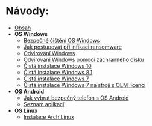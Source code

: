 # Návody:

- [Obsah](https://guide.mople71.cz/cs/index.php)
- **OS Windows**
  - [Bezpečné čištění OS Windows](https://guide.mople71.cz/cs/wnt/duster.php)
  - [Jak postupovat při infikaci ransomware](https://guide.mople71.cz/cs/wnt/ransom.php)
  - [Odvirování Windows](https://guide.mople71.cz/cs/wnt/malware.php)
  - [Odvirování Windows pomocí záchranného disku](https://guide.mople71.cz/cs/wnt/rescue_disk.php)
  - [Čistá instalace Windows 10](https://guide.mople71.cz/cs/wnt/w10install.php)
  - [Čistá instalace Windows 8.1](https://guide.mople71.cz/cs/wnt/w8install.php)
  - [Čistá instalace Windows 7](https://guide.mople71.cz/cs/wnt/w7install.php)
  - [Čistá instalace Windows 7 na stroji s OEM licencí](https://guide.mople71.cz/cs/wnt/w7oeminstall.php)
- **OS Android**
  - [Jak vybrat bezpečný telefon s OS Android](https://guide.mople71.cz/cs/iot/andr_vyber.php)
  - [Seznam aplikací](https://guide.mople71.cz/cs/iot/apps.php)
- **OS Linux**
  - [Instalace Arch Linux](https://guide.mople71.cz/cs/lnx/arch_install.php)
